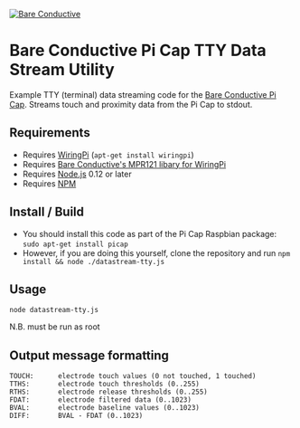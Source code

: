 [![Bare Conductive](http://bareconductive.com/assets/images/LOGO_256x106.png)](http://www.bareconductive.com/)

# Bare Conductive Pi Cap TTY Data Stream Utility

Example TTY (terminal) data streaming code for the [Bare Conductive Pi Cap](http://www.bareconductive.com/shop/pi-cap/). Streams touch and proximity data from the Pi Cap to stdout.

## Requirements
* Requires [WiringPi](http://wiringpi.com/) (`apt-get install wiringpi`)
* Requires [Bare Conductive's MPR121 libary for WiringPi](https://github.com/BareConductive/wiringpi-mpr121)
* Requires [Node.js](https://nodejs.org/en/) 0.12 or later
* Requires [NPM](https://www.npmjs.com/)

## Install / Build

* You should install this code as part of the Pi Cap Raspbian package: `sudo apt-get install picap`    
* However, if you are doing this yourself, clone the repository and run `npm install && node ./datastream-tty.js`

## Usage

    node datastream-tty.js
    
N.B. must be run as root

## Output message formatting

    TOUCH:		electrode touch values (0 not touched, 1 touched)
    TTHS:		electrode touch thresholds (0..255)
    RTHS:		electrode release thresholds (0..255)
    FDAT:		electrode filtered data (0..1023)
    BVAL:		electrode baseline values (0..1023)
    DIFF:		BVAL - FDAT (0..1023)

